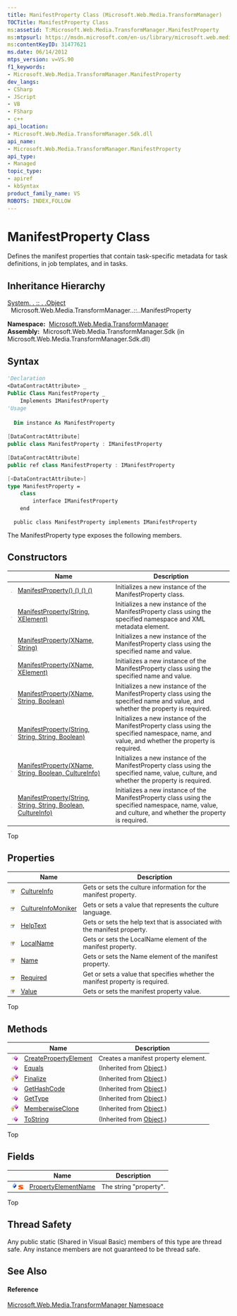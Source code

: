 ```yaml
---
title: ManifestProperty Class (Microsoft.Web.Media.TransformManager)
TOCTitle: ManifestProperty Class
ms:assetid: T:Microsoft.Web.Media.TransformManager.ManifestProperty
ms:mtpsurl: https://msdn.microsoft.com/en-us/library/microsoft.web.media.transformmanager.manifestproperty(v=VS.90)
ms:contentKeyID: 31477621
ms.date: 06/14/2012
mtps_version: v=VS.90
f1_keywords:
- Microsoft.Web.Media.TransformManager.ManifestProperty
dev_langs:
- CSharp
- JScript
- VB
- FSharp
- c++
api_location:
- Microsoft.Web.Media.TransformManager.Sdk.dll
api_name:
- Microsoft.Web.Media.TransformManager.ManifestProperty
api_type:
- Managed
topic_type:
- apiref
- kbSyntax
product_family_name: VS
ROBOTS: INDEX,FOLLOW
---
```


# ManifestProperty Class

Defines the manifest properties that contain task-specific metadata for task definitions, in job templates, and in tasks.

## Inheritance Hierarchy

[System. . :: . .Object](https://msdn.microsoft.com/en-us/library/e5kfa45b\(v=vs.90\))  
  Microsoft.Web.Media.TransformManager..::..ManifestProperty  

**Namespace:**  [Microsoft.Web.Media.TransformManager](microsoft-web-media-transformmanager-namespace.md)  
**Assembly:**  Microsoft.Web.Media.TransformManager.Sdk (in Microsoft.Web.Media.TransformManager.Sdk.dll)

## Syntax

``` vb
'Declaration
<DataContractAttribute> _
Public Class ManifestProperty _
    Implements IManifestProperty
'Usage

  Dim instance As ManifestProperty
```

``` csharp
[DataContractAttribute]
public class ManifestProperty : IManifestProperty
```

``` c++
[DataContractAttribute]
public ref class ManifestProperty : IManifestProperty
```

``` fsharp
[<DataContractAttribute>]
type ManifestProperty =  
    class
        interface IManifestProperty
    end
```

``` jscript
  public class ManifestProperty implements IManifestProperty
```

The ManifestProperty type exposes the following members.

## Constructors

||Name|Description|
|--- |--- |--- |
|![Public method](images/Hh125771.pubmethod(en-us,VS.90).gif "Public method")|[ManifestProperty() () () ()](manifestproperty-constructor-microsoft-web-media-transformmanager_1.md)|Initializes a new instance of the ManifestProperty class.|
|![Public method](images/Hh125771.pubmethod(en-us,VS.90).gif "Public method")|[ManifestProperty(String, XElement)](manifestproperty-constructor-string-xelement-microsoft-web-media-transformmanager.md)|Initializes a new instance of the ManifestProperty class using the specified namespace and XML metadata element.|
|![Public method](images/Hh125771.pubmethod(en-us,VS.90).gif "Public method")|[ManifestProperty(XName, String)](manifestproperty-constructor-xname-string-microsoft-web-media-transformmanager.md)|Initializes a new instance of the ManifestProperty class using the specified name and value.|
|![Public method](images/Hh125771.pubmethod(en-us,VS.90).gif "Public method")|[ManifestProperty(XName, XElement)](manifestproperty-constructor-xname-xelement-microsoft-web-media-transformmanager.md)|Initializes a new instance of the ManifestProperty class using the specified name and value.|
|![Public method](images/Hh125771.pubmethod(en-us,VS.90).gif "Public method")|[ManifestProperty(XName, String, Boolean)](manifestproperty-constructor-xname-string-boolean-microsoft-web-media-transformmanager.md)|Initializes a new instance of the ManifestProperty class using the specified name and value, and whether the property is required.|
|![Public method](images/Hh125771.pubmethod(en-us,VS.90).gif "Public method")|[ManifestProperty(String, String, String, Boolean)](manifestproperty-constructor-string-string-string-boolean-microsoft-web-media-transformmanager.md)|Initializes a new instance of the ManifestProperty class using the specified namespace, name, and value, and whether the property is required.|
|![Public method](images/Hh125771.pubmethod(en-us,VS.90).gif "Public method")|[ManifestProperty(XName, String, Boolean, CultureInfo)](manifestproperty-constructor-xname-string-boolean-cultureinfo-microsoft-web-media-transformmanager.md)|Initializes a new instance of the ManifestProperty class using the specified name, value, culture, and whether the property is required.|
|![Public method](images/Hh125771.pubmethod(en-us,VS.90).gif "Public method")|[ManifestProperty(String, String, String, Boolean, CultureInfo)](manifestproperty-constructor-string-string-string-boolean-cultureinfo-microsoft-web-media-transformmanager.md)|Initializes a new instance of the ManifestProperty class using the specified namespace, name, value, and culture, and whether the property is required.|

Top

## Properties

||Name|Description|
|--- |--- |--- |
|![Public property](images/Hh125762.pubproperty(en-us,VS.90).gif "Public property")|[CultureInfo](manifestproperty-cultureinfo-property-microsoft-web-media-transformmanager.md)|Gets or sets the culture information for the manifest property.|
|![Public property](images/Hh125762.pubproperty(en-us,VS.90).gif "Public property")|[CultureInfoMoniker](manifestproperty-cultureinfomoniker-property-microsoft-web-media-transformmanager.md)|Gets or sets a value that represents the culture language.|
|![Public property](images/Hh125762.pubproperty(en-us,VS.90).gif "Public property")|[HelpText](manifestproperty-helptext-property-microsoft-web-media-transformmanager.md)|Gets or sets the help text that is associated with the manifest property.|
|![Public property](images/Hh125762.pubproperty(en-us,VS.90).gif "Public property")|[LocalName](manifestproperty-localname-property-microsoft-web-media-transformmanager.md)|Gets or sets the LocalName element of the manifest property.|
|![Public property](images/Hh125762.pubproperty(en-us,VS.90).gif "Public property")|[Name](manifestproperty-name-property-microsoft-web-media-transformmanager.md)|Gets or sets the Name element of the manifest property.|
|![Public property](images/Hh125762.pubproperty(en-us,VS.90).gif "Public property")|[Required](manifestproperty-required-property-microsoft-web-media-transformmanager.md)|Get or sets a value that specifies whether the manifest property is required.|
|![Public property](images/Hh125762.pubproperty(en-us,VS.90).gif "Public property")|[Value](manifestproperty-value-property-microsoft-web-media-transformmanager.md)|Gets or sets the manifest property value.|

Top

## Methods

||Name|Description|
|--- |--- |--- |
|![Public method](images/Hh125771.pubmethod(en-us,VS.90).gif "Public method")|[CreatePropertyElement](manifestproperty-createpropertyelement-method-microsoft-web-media-transformmanager.md)|Creates a manifest property element.|
|![Public method](images/Hh125771.pubmethod(en-us,VS.90).gif "Public method")|[Equals](https://msdn.microsoft.com/en-us/library/bsc2ak47(v=vs.90))|(Inherited from [Object](https://msdn.microsoft.com/en-us/library/e5kfa45b(v=vs.90)).)|
|![Protected method](images/Hh125771.protmethod(en-us,VS.90).gif "Protected method")|[Finalize](https://msdn.microsoft.com/en-us/library/4k87zsw7(v=vs.90))|(Inherited from [Object](https://msdn.microsoft.com/en-us/library/e5kfa45b(v=vs.90)).)|
|![Public method](images/Hh125771.pubmethod(en-us,VS.90).gif "Public method")|[GetHashCode](https://msdn.microsoft.com/en-us/library/zdee4b3y(v=vs.90))|(Inherited from [Object](https://msdn.microsoft.com/en-us/library/e5kfa45b(v=vs.90)).)|
|![Public method](images/Hh125771.pubmethod(en-us,VS.90).gif "Public method")|[GetType](https://msdn.microsoft.com/en-us/library/dfwy45w9(v=vs.90))|(Inherited from [Object](https://msdn.microsoft.com/en-us/library/e5kfa45b(v=vs.90)).)|
|![Protected method](images/Hh125771.protmethod(en-us,VS.90).gif "Protected method")|[MemberwiseClone](https://msdn.microsoft.com/en-us/library/57ctke0a(v=vs.90))|(Inherited from [Object](https://msdn.microsoft.com/en-us/library/e5kfa45b(v=vs.90)).)|
|![Public method](images/Hh125771.pubmethod(en-us,VS.90).gif "Public method")|[ToString](https://msdn.microsoft.com/en-us/library/7bxwbwt2(v=vs.90))|(Inherited from [Object](https://msdn.microsoft.com/en-us/library/e5kfa45b(v=vs.90)).)|

Top

## Fields

||Name|Description|
|--- |--- |--- |
|![Public field](images/Hh125771.pubfield(en-us,VS.90).gif "Public field")![Static member](images/Hh125771.static(en-us,VS.90).gif "Static member")|[PropertyElementName](manifestproperty-propertyelementname-field-microsoft-web-media-transformmanager.md)|The string "property".|


Top

## Thread Safety

Any public static (Shared in Visual Basic) members of this type are thread safe. Any instance members are not guaranteed to be thread safe.

## See Also

#### Reference

[Microsoft.Web.Media.TransformManager Namespace](microsoft-web-media-transformmanager-namespace.md)

